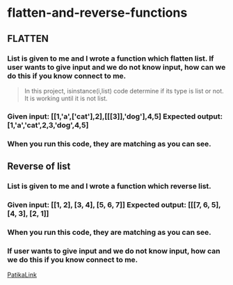 # flatten-and-reverse-functions

## FLATTEN
### List is given to me and I wrote a function which flatten list. If user wants to give input and we do not know input, how can we do this if you know connect to me.


>In this project, isinstance(i,list) code determine if its type is list or not. It is working until it is not list.

### Given input: [[1,'a',['cat'],2],[[[3]],'dog'],4,5] Expected output: [1,'a','cat',2,3,'dog',4,5]

### When you run this code, they are matching as you can see.

## Reverse of list
### List is given to me and I wrote a function which reverse list.

### Given input: [[1, 2], [3, 4], [5, 6, 7]] Expected output: [[[7, 6, 5], [4, 3], [2, 1]]

### When you run this code, they are matching as you can see.

### If user wants to give input and we do not know input, how can we do this if you know connect to me.

[PatikaLink](https://www.patika.dev/tr)